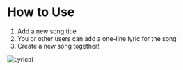 # How to Use
1. Add a new song title
2. You or other users can add a one-line lyric for the song
3. Create a new song together!

![Lyrical](https://user-images.githubusercontent.com/57619070/83641548-a8ba5180-a5e8-11ea-8259-81bb4f8829f2.gif)

